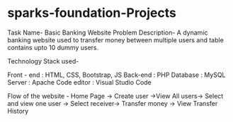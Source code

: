 # sparks-foundation-Projects
Task Name- Basic Banking Website
Problem Description- A dynamic banking website used to transfer money between multiple users and table contains upto 10 dummy users.

Technology Stack used-

Front - end : HTML, CSS, Bootstrap, JS
Back-end : PHP
Database : MySQL
Server : Apache
Code editor : Visual Studio Code

Flow of the website -
Home Page -> Create user ->View All users-> Select and view one user -> Select receiver-> Transfer money -> View Transfer History
